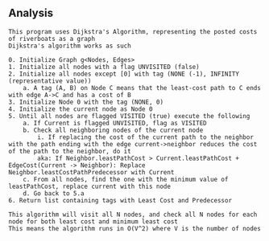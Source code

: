 ## Analysis
    This program uses Dijkstra's Algorithm, representing the posted costs of riverboats as a graph
    Dijkstra's algorithm works as such

    0. Initialize Graph g<Nodes, Edges>
    1. Initialize all nodes with a flag UNVISITED (false)
    2. Initialize all nodes except [0] with tag (NONE (-1), INFINITY (representative value))
        a. A tag (A, B) on Node C means that the least-cost path to C ends with edge A->C and has a cost of B
    3. Initialize Node 0 with the tag (NONE, 0)
    4. Initialize the current node as Node 0
    5. Until all nodes are flagged VISITED (true) execute the following
        a. If Current is flagged UNVISITED, flag as VISITED
        b. Check all neighboring nodes of the current node
            i. If replacing the cost of the current path to the neighbor with the path ending with the edge current->neighbor reduces the cost of the path to the neighbor, do it
            aka: If Neighbor.leastPathCost > Current.leastPathCost + EdgeCost(Current -> Neighbor): Replace Neighbor.leastCostPathPredecessor with Current
        c. From all nodes, find the one with the minimum value of leastPathCost, replace current with this node
        d. Go back to 5.a
    6. Return list containing tags with Least Cost and Predecessor

    This algorithm will visit all N nodes, and check all N nodes for each node for both least cost and minimum least cost
    This means the algorithm runs in O(V^2) where V is the number of nodes